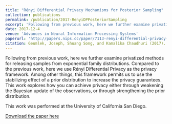 ```yaml
---
title: "Rényi Differential Privacy Mechanisms for Posterior Sampling"
collection: publications
permalink: /publication/2017-RenyiDPPosteriorSampling
excerpt: 'Following from previous work, here we further examine privatized methods for releasing samples from exponential family distributions. Compared to the previous work, here we use Rényi Differential Privacy as the privacy framework. Among other things, this framework permits us to use the stabilizing effect of a prior distribution to increase the privacy guarantees. This work explores how you can achieve privacy either through weakening the Bayesian update of the observations, or through strengthening the prior distribution.'
date: 2017-12-4
venue: 'Advances in Neural Information Processing Systems'
paperurl: 'http://papers.nips.cc/paper/7113-renyi-differential-privacy-mechanisms-for-posterior-sampling.pdf'
citation: Geumlek, Joseph, Shuang Song, and Kamalika Chaudhuri (2017). "Rényi differential privacy mechanisms for posterior sampling." Advances in Neural Information Processing Systems.
---
```


Following from previous work, here we further examine privatized methods for releasing samples from exponential family distributions. Compared to the previous work, here we use Rényi Differential Privacy as the privacy framework. Among other things, this framework permits us to use the stabilizing effect of a prior distribution to increase the privacy guarantees. This work explores how you can achieve privacy either through weakening the Bayesian update of the observations, or through strengthening the prior distribution.

This work was performed at the University of California San Diego.

[Download the  paper here](http://papers.nips.cc/paper/7113-renyi-differential-privacy-mechanisms-for-posterior-sampling.pdf)
